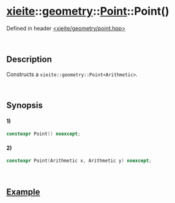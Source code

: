 # [xieite](../../../../../../xieite.md)\:\:[geometry](../../../../../../geometry.md)\:\:[Point<Arithmetic>](../../../../point.md)\:\:Point\(\)
Defined in header [<xieite/geometry/point.hpp>](../../../../../../../include/xieite/geometry/point.hpp)

&nbsp;

## Description
Constructs a `xieite::geometry::Point<Arithmetic>`.

&nbsp;

## Synopsis
#### 1)
```cpp
constexpr Point() noexcept;
```
#### 2)
```cpp
constexpr Point(Arithmetic x, Arithmetic y) noexcept;
```

&nbsp;

## [Example](../../../../line.md#Example)
